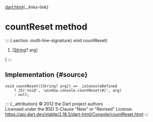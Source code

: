 [dart:html](../../dart-html/dart-html-library){._links-link}

countReset method
=================

::: {.section .multi-line-signature}
void countReset(

1.  \[[String](../../dart-core/string-class)? arg\]

)
:::

Implementation {#source}
--------------

``` {.language-dart data-language="dart"}
void countReset([String? arg]) => _isConsoleDefined
    ? JS('void', 'window.console.countReset(#)', arg)
    : null;
```

::: {._attribution}
© 2012 the Dart project authors\
Licensed under the BSD 3-Clause \"New\" or \"Revised\" License.\
<https://api.dart.dev/stable/2.18.5/dart-html/Console/countReset.html>
:::
